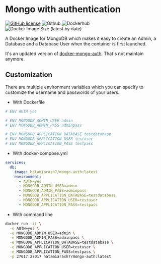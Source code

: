 # Mongo with authentication

[![GitHub license](https://img.shields.io/github/license/hatamiarash7/Mongo-With-Auth)](https://github.com/hatamiarash7/Mongo-With-Auth/blob/master/LICENSE) ![Github](https://github.com/hatamiarash7/Mongo-With-Auth/workflows/Github/badge.svg) ![Dockerhub](https://github.com/hatamiarash7/Mongo-With-Auth/workflows/Dockerhub/badge.svg) ![Docker Image Size (latest by date)](https://img.shields.io/docker/image-size/hatamiarash7/mongo-auth)

A Docker Image for MongoDB which makes it easy to create an Admin, a Database and a Database User when the container is first launched.

It's an updated version of [docker-mongo-auth](https://github.com/aashreys/docker-mongo-auth). That's not maintain anymore.

## Customization

There are multiple environment variables which you can specify to customize the username and passwords of your users.

- With Dockerfile

```dockerfile
# ENV AUTH yes

# ENV MONGODB_ADMIN_USER admin
# ENV MONGODB_ADMIN_PASS adminpass

# ENV MONGODB_APPLICATION_DATABASE testdatabase
# ENV MONGODB_APPLICATION_USER testuser
# ENV MONGODB_APPLICATION_PASS testpass
```
  
- With docker-compose.yml

```yaml
services:
  db:
    image: hatamiarash7/mongo-auth:latest
    environment:
      - AUTH=yes
      - MONGODB_ADMIN_USER=admin
      - MONGODB_ADMIN_PASS=adminpass
      - MONGODB_APPLICATION_DATABASE=testdatabase
      - MONGODB_APPLICATION_USER=testuser
      - MONGODB_APPLICATION_PASS=testpass
```

- With command line

```bash
docker run -it \
  -e AUTH=yes \
  -e MONGODB_ADMIN_USER=admin \
  -e MONGODB_ADMIN_PASS=adminpass \
  -e MONGODB_APPLICATION_DATABASE=testdatabase \
  -e MONGODB_APPLICATION_USER=testuser \
  -e MONGODB_APPLICATION_PASS=testpass \
  -p 27017:27017 hatamiarash7/mongo-auth:latest
```
